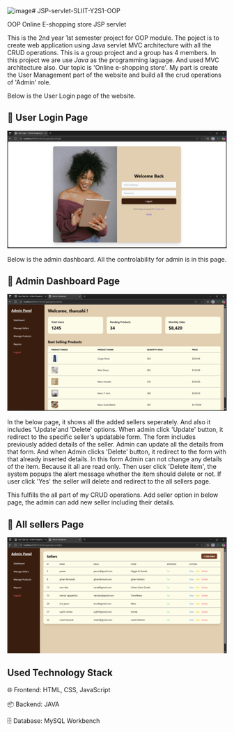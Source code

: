 ![image](https://github.com/user-attachments/assets/81e4531e-f500-4ee0-aaf8-e9203635c3e4)# JSP-servlet-SLIIT-Y2S1-OOP

OOP Online E-shopping store JSP servlet

This is the 2nd year 1st semester project for OOP module. The poject is to create web application using Java servlet MVC architecture with all the CRUD operations. This is a group project and a group has 4 members. In this project we are use *Java* as the programming laguage. And used MVC architecture also. Our topic is 'Online e-shopping store'. My part is create the User Management part of the website and build all the crud operations of 'Admin' role.

Below is the User Login page of the website.

## 🧾 User Login Page

![User Login](OnlineShoppingStore/src/main/webapp/client/images/signup.png)

Below is the admin dashboard. All the controlability for admin is in this page.

## 🧾 Admin Dashboard Page

![admin dashboard](OnlineShoppingStore/src/main/webapp/admin/images/admindashboard.png)

In the below page, it shows all the added sellers seperately. And also it includes 'Update'and 'Delete' options. When admin click 'Update' button, it redirect to the specific seller's updatable form. The form includes previously added details of the seller. Admin can update all the details from that form. And when Admin clicks 'Delete' button, it redirect to the form with that already inserted details. In this form Admin can not change any details of the item. Because it all are read only. Then user click 'Delete item', the system popups the alert message whether the item should delete or not. If user click 'Yes' the seller will delete and redirect to the all sellers page.

This fulfills the all part of my CRUD operations. Add seller option in below page, the admin can add new seller including their details.

## 🧾 All sellers Page

![admin dashboard](OnlineShoppingStore/src/main/webapp/admin/images/addUsers.png)

## Used Technology Stack

🌐 Frontend: HTML, CSS, JavaScript

📦 Backend: JAVA

🗄️ Database: MySQL Workbench

